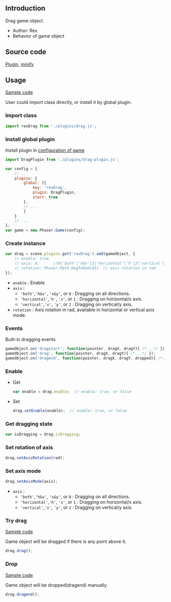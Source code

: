## Introduction

Drag game object.

- Author: Rex
- Behavior of game object

## Source code

[Plugin](https://github.com/rexrainbow/phaser3-rex-notes/blob/master/plugins/drag-plugin.js), [minify](https://github.com/rexrainbow/phaser3-rex-notes/blob/master/plugins/dist/rexdragplugin.min.js)

## Usage

[Sample code](https://github.com/rexrainbow/phaser3-rex-notes/tree/master/examples/drag)

User could import class directly, or install it by global plugin.

### Import class

```javascript
import rexDrag from './plugins/drag.js';
```

### Install global plugin

Install plugin in [configuration of game](game.md#configuration)

```javascript
import DragPlugin from './plugins/drag-plugin.js';

var config = {
    // ...
    plugins: {
        global: [{
            key: 'rexDrag',
            plugin: DragPlugin,
            start: true
        },
        // ...
        ]
    }
    // ...
};
var game = new Phaser.Game(config);
```

### Create instance

```javascript
var drag = scene.plugins.get('rexDrag').add(gameObject, {
    // enable: true,
    // axis: 0,      //0|'both'|'h&v'|1|'horizontal'|'h'|2|'vertical'|'v'
    // rotation: Phaser.Math.DegToRad(45)  // axis rotation in rad
});
```

- `enable` : Enable
- `axis` :
    - `'both'`,`'h&v'`, `'x&y'`, or `0` : Dragging on all directions.
    - `'horizontal'`,`'h'`, `'x'`, or `1` : Dragging on horizontal/x axis.
    - `'vertical'`,`'v'`, `'y'`, or `2` : Dragging on vertical/y axis.
- `rotation` : Axis rotation in rad, available in horizontal or vertical axis mode.

### Events

Built-in dragging events

```javascript
gameObject.on('dragstart', function(pointer, dragX, dragY){ /*...*/ });
gameObject.on('drag', function(pointer, dragX, dragY){ /*...*/ });
gameObject.on('dragend', function(pointer, dragX, dragY, dropped){ /*...*/ });
```

### Enable

- Get
    ```javascript
    var enable = drag.enable;  // enable: true, or false
    ```
- Set
    ```javascript
    drag.setEnable(enable);  // enable: true, or false
    ```

### Get dragging state

```javascript
var isDragging = drag.isDragging;
```

### Set rotation of axis

```javascript
drag.setAxisRotation(rad);
```

### Set axis mode

```javascript
drag.setAxisMode(axis);
```

- `axis` : 
    - `'both'`,`'h&v'`, `'x&y'`, or `0` : Dragging on all directions.
    - `'horizontal'`,`'h'`, `'x'`, or `1` : Dragging on horizontal/x axis.
    - `'vertical'`,`'v'`, `'y'`, or `2` : Dragging on vertical/y axis.

### Try drag

[Sample code](https://github.com/rexrainbow/phaser3-rex-notes/blob/master/examples/drag/try-drag.js)

Game object will be dragged if there is any point above it.

```javascript
drag.drag();
```

### Drop

[Sample code](https://github.com/rexrainbow/phaser3-rex-notes/blob/master/examples/drag/dragend.js)

Game object will be dropped(dragend) manually.

```javascript
drag.dragend();
```
